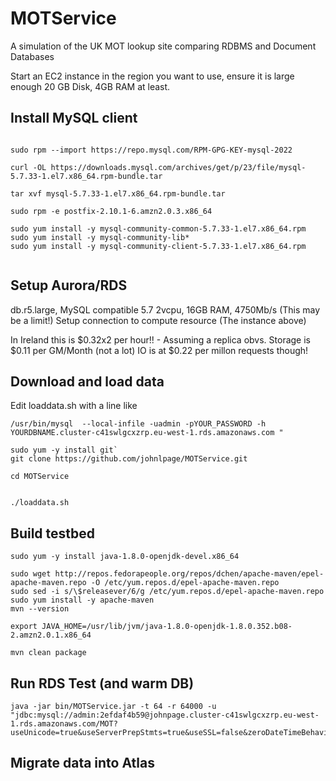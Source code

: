 # MOTService
A simulation of the UK MOT lookup site comparing RDBMS and Document Databases

Start an EC2 instance in the region you want to use, ensure it is large enough
20 GB Disk, 4GB RAM at least.


Install MySQL  client
----------------------
```

sudo rpm --import https://repo.mysql.com/RPM-GPG-KEY-mysql-2022

curl -OL https://downloads.mysql.com/archives/get/p/23/file/mysql-5.7.33-1.el7.x86_64.rpm-bundle.tar

tar xvf mysql-5.7.33-1.el7.x86_64.rpm-bundle.tar

sudo rpm -e postfix-2.10.1-6.amzn2.0.3.x86_64

sudo yum install -y mysql-community-common-5.7.33-1.el7.x86_64.rpm
sudo yum install -y mysql-community-lib*
sudo yum install -y mysql-community-client-5.7.33-1.el7.x86_64.rpm


```

Setup Aurora/RDS
--------------

db.r5.large, MySQL compatible 5.7 2vcpu, 16GB RAM, 4750Mb/s (This may be a limit!)
Setup connection to compute resource (The instance above)

In Ireland this is $0.32x2 per hour!! - Assuming a replica obvs.
Storage is $0.11 per GM/Month (not a lot)
IO is at $0.22 per millon requests though!


Download and load data
------------------------

Edit loaddata.sh with a line like

`/usr/bin/mysql  --local-infile -uadmin -pYOUR_PASSWORD -h YOURDBNAME.cluster-c41swlgcxzrp.eu-west-1.rds.amazonaws.com "`

```
sudo yum -y install git`
git clone https://github.com/johnlpage/MOTService.git

cd MOTService 


./loaddata.sh

```

Build testbed
---------------
```
sudo yum -y install java-1.8.0-openjdk-devel.x86_64

sudo wget http://repos.fedorapeople.org/repos/dchen/apache-maven/epel-apache-maven.repo -O /etc/yum.repos.d/epel-apache-maven.repo
sudo sed -i s/\$releasever/6/g /etc/yum.repos.d/epel-apache-maven.repo
sudo yum install -y apache-maven
mvn --version

export JAVA_HOME=/usr/lib/jvm/java-1.8.0-openjdk-1.8.0.352.b08-2.amzn2.0.1.x86_64

mvn clean package
```

Run RDS Test (and warm DB)
--------------------------
```
java -jar bin/MOTService.jar -t 64 -r 64000 -u  "jdbc:mysql://admin:2efdaf4b59@johnpage.cluster-c41swlgcxzrp.eu-west-1.rds.amazonaws.com/MOT?useUnicode=true&useServerPrepStmts=true&useSSL=false&zeroDateTimeBehavior=convertToNull" 

```

Migrate data into Atlas
------------------------

```


```